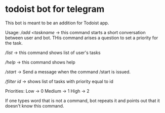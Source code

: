 # todoist bot for telegram

This bot is meant to be an addition for Todoist app.

Usage:
_/add <taskname_ -> this command starts a short conversation between user and bot. 
THis command arises a question to set a priority for the task.

_/list_ -> this command shows list of user's tasks

_/help_ -> this command shows help

_/start_ -> Send a message when the command /start is issued.

_/filter id_ -> shows list of tasks with priority equal to id


Priorities:
Low -> 0
Medium -> 1
High -> 2

If one types word that is not a command, bot repeats it and points out that it doesn't know this command.